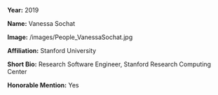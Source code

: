 **Year:** 2019

**Name:** Vanessa Sochat

**Image:** /images/People_VanessaSochat.jpg

**Affiliation:** Stanford University

**Short Bio:** Research Software Engineer, Stanford Research Computing Center

**Honorable Mention:** Yes
